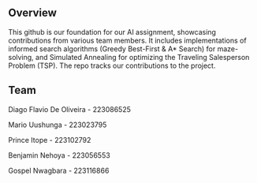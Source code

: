 Overview
-

This github is our foundation for our AI assignment, showcasing contributions from various team members. 
It includes implementations of informed search algorithms (Greedy Best-First & A* Search) for maze-solving, and Simulated Annealing for optimizing the Traveling Salesperson Problem (TSP). 
The repo tracks our contributions to the project.
 

Team
-

Diago Flavio De Oliveira - 223086525

Mario Uushunga - 223023795

Prince Itope - 223102792

Benjamin Nehoya - 223056553

Gospel Nwagbara - 223116866

